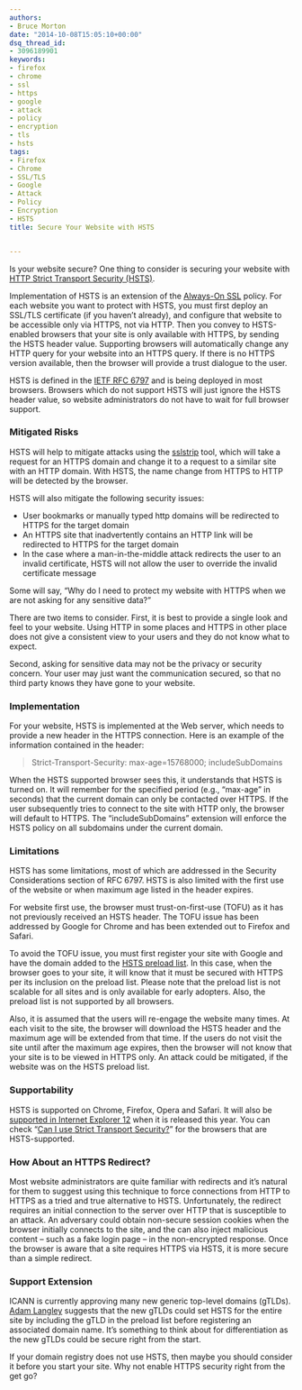 ```yaml
---
authors:
- Bruce Morton
date: "2014-10-08T15:05:10+00:00"
dsq_thread_id:
- 3096189901
keywords:
- firefox
- chrome
- ssl
- https
- google
- attack
- policy
- encryption
- tls
- hsts
tags:
- Firefox
- Chrome
- SSL/TLS
- Google
- Attack
- Policy
- Encryption
- HSTS
title: Secure Your Website with HSTS


---
```

Is your website secure? One thing to consider is securing your website with [HTTP Strict Transport Security (HSTS)][1].

Implementation of HSTS is an extension of the [Always-On SSL][2] policy. For each website you want to protect with HSTS, you must first deploy an SSL/TLS certificate (if you haven’t already), and configure that website to be accessible only via HTTPS, not via HTTP. Then you convey to HSTS-enabled browsers that your site is only available with HTTPS, by sending the HSTS header value. Supporting browsers will automatically change any HTTP query for your website into an HTTPS query. If there is no HTTPS version available, then the browser will provide a trust dialogue to the user.

HSTS is defined in the [IETF RFC 6797][3] and is being deployed in most browsers. Browsers which do not support HSTS will just ignore the HSTS header value, so website administrators do not have to wait for full browser support.

### Mitigated Risks

HSTS will help to mitigate attacks using the [sslstrip][4] tool, which will take a request for an HTTPS domain and change it to a request to a similar site with an HTTP domain. With HSTS, the name change from HTTPS to HTTP will be detected by the browser.

HSTS will also mitigate the following security issues:

  * User bookmarks or manually typed http domains will be redirected to HTTPS for the target domain
  * An HTTPS site that inadvertently contains an HTTP link will be redirected to HTTPS for the target domain
  * In the case where a man-in-the-middle attack redirects the user to an invalid certificate, HSTS will not allow the user to override the invalid certificate message

Some will say, “Why do I need to protect my website with HTTPS when we are not asking for any sensitive data?”

There are two items to consider. First, it is best to provide a single look and feel to your website. Using HTTP in some places and HTTPS in other place does not give a consistent view to your users and they do not know what to expect.

Second, asking for sensitive data may not be the privacy or security concern. Your user may just want the communication secured, so that no third party knows they have gone to your website.

### Implementation

For your website, HSTS is implemented at the Web server, which needs to provide a new header in the HTTPS connection. Here is an example of the information contained in the header:

> Strict-Transport-Security: max-age=15768000; includeSubDomains

When the HSTS supported browser sees this, it understands that HSTS is turned on. It will remember for the specified period (e.g., “max-age” in seconds) that the current domain can only be contacted over HTTPS. If the user subsequently tries to connect to the site with HTTP only, the browser will default to HTTPS. The “includeSubDomains” extension will enforce the HSTS policy on all subdomains under the current domain.

### Limitations

HSTS has some limitations, most of which are addressed in the Security Considerations section of RFC 6797. HSTS is also limited with the first use of the website or when maximum age listed in the header expires.

For website first use, the browser must trust-on-first-use (TOFU) as it has not previously received an HSTS header. The TOFU issue has been addressed by Google for Chrome and has been extended out to Firefox and Safari.

To avoid the TOFU issue, you must first register your site with Google and have the domain added to the [HSTS preload list][5]. In this case, when the browser goes to your site, it will know that it must be secured with HTTPS per its inclusion on the preload list. Please note that the preload list is not scalable for all sites and is only available for early adopters. Also, the preload list is not supported by all browsers.

Also, it is assumed that the users will re-engage the website many times. At each visit to the site, the browser will download the HSTS header and the maximum age will be extended from that time. If the users do not visit the site until after the maximum age expires, then the browser will not know that your site is to be viewed in HTTPS only. An attack could be mitigated, if the website was on the HSTS preload list.

### Supportability

HSTS is supported on Chrome, Firefox, Opera and Safari. It will also be [supported in Internet Explorer 12][6] when it is released this year. You can check “[Can I use Strict Transport Security?][7]” for the browsers that are HSTS-supported.

### How About an HTTPS Redirect?

Most website administrators are quite familiar with redirects and it’s natural for them to suggest using this technique to force connections from HTTP to HTTPS as a tried and true alternative to HSTS. Unfortunately, the redirect requires an initial connection to the server over HTTP that is susceptible to an attack. An adversary could obtain non-secure session cookies when the browser initially connects to the site, and the can also inject malicious content – such as a fake login page – in the non-encrypted response. Once the browser is aware that a site requires HTTPS via HSTS, it is more secure than a simple redirect.

### Support Extension

ICANN is currently approving many new generic top-level domains (gTLDs). [Adam Langley][8] suggests that the new gTLDs could set HSTS for the entire site by including the gTLD in the preload list before registering an associated domain name. It’s something to think about for differentiation as the new gTLDs could be secure right from the start.

If your domain registry does not use HSTS, then maybe you should consider it before you start your site. Why not enable HTTPS security right from the get go?

 [1]: https://en.wikipedia.org/wiki/HTTP_Strict_Transport_Security
 [2]: https://casecurity.org/2014/01/16/always-on-ssl-part-i/
 [3]: https://www.ietf.org/rfc/rfc6797.txt
 [4]: http://www.thoughtcrime.org/software/sslstrip/
 [5]: https://hstspreload.appspot.com/
 [6]: http://threatpost.com/ie-12-to-support-hsts-encryption-protocol
 [7]: http://caniuse.com/stricttransportsecurity
 [8]: https://www.imperialviolet.org/2014/07/06/newtlds.html